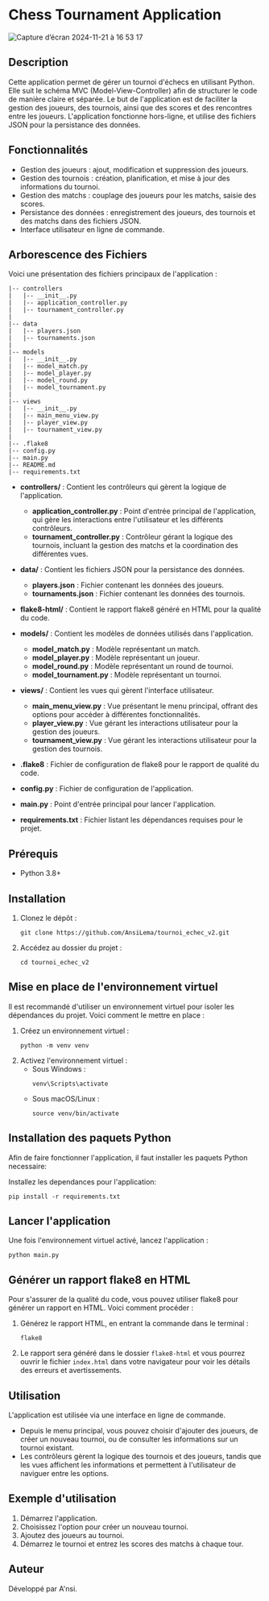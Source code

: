 # Chess Tournament Application

![Capture d’écran 2024-11-21 à 16 53 17](https://github.com/user-attachments/assets/2c23489a-2f34-4e7b-acb5-564d8dcc0872)

## Description

Cette application permet de gérer un tournoi d'échecs en utilisant Python. Elle suit le schéma MVC (Model-View-Controller) afin de structurer le code de manière claire et séparée. Le but de l'application est de faciliter la gestion des joueurs, des tournois, ainsi que des scores et des rencontres entre les joueurs. L'application fonctionne hors-ligne, et utilise des fichiers JSON pour la persistance des données.

## Fonctionnalités
- Gestion des joueurs : ajout, modification et suppression des joueurs.
- Gestion des tournois : création, planification, et mise à jour des informations du tournoi.
- Gestion des matchs : couplage des joueurs pour les matchs, saisie des scores.
- Persistance des données : enregistrement des joueurs, des tournois et des matchs dans des fichiers JSON.
- Interface utilisateur en ligne de commande.

## Arborescence des Fichiers
Voici une présentation des fichiers principaux de l'application :

```
|-- controllers
|   |-- __init__.py
|   |-- application_controller.py
|   |-- tournament_controller.py
|
|-- data
|   |-- players.json
|   |-- tournaments.json
|
|-- models
|   |-- __init__.py
|   |-- model_match.py
|   |-- model_player.py
|   |-- model_round.py
|   |-- model_tournament.py
|
|-- views
|   |-- __init__.py
|   |-- main_menu_view.py
|   |-- player_view.py
|   |-- tournament_view.py
|
|-- .flake8
|-- config.py
|-- main.py
|-- README.md
|-- requirements.txt
```

- **controllers/** : Contient les contrôleurs qui gèrent la logique de l'application.
  - **application_controller.py** : Point d'entrée principal de l'application, qui gère les interactions entre l'utilisateur et les différents contrôleurs.
  - **tournament_controller.py** : Contrôleur gérant la logique des tournois, incluant la gestion des matchs et la coordination des différentes vues.

- **data/** : Contient les fichiers JSON pour la persistance des données.
  - **players.json** : Fichier contenant les données des joueurs.
  - **tournaments.json** : Fichier contenant les données des tournois.

- **flake8-html/** : Contient le rapport flake8 généré en HTML pour la qualité du code.

- **models/** : Contient les modèles de données utilisés dans l'application.
  - **model_match.py** : Modèle représentant un match.
  - **model_player.py** : Modèle représentant un joueur.
  - **model_round.py** : Modèle représentant un round de tournoi.
  - **model_tournament.py** : Modèle représentant un tournoi.

- **views/** : Contient les vues qui gèrent l'interface utilisateur.
  - **main_menu_view.py** : Vue présentant le menu principal, offrant des options pour accéder à différentes fonctionnalités.
  - **player_view.py** : Vue gérant les interactions utilisateur pour la gestion des joueurs.
  - **tournament_view.py** : Vue gérant les interactions utilisateur pour la gestion des tournois.

- **.flake8** : Fichier de configuration de flake8 pour le rapport de qualité du code.
- **config.py** : Fichier de configuration de l'application.
- **main.py** : Point d'entrée principal pour lancer l'application.
- **requirements.txt** : Fichier listant les dépendances requises pour le projet.

## Prérequis
- Python 3.8+

## Installation
1. Clonez le dépôt :
   ```
   git clone https://github.com/AnsiLema/tournoi_echec_v2.git
   ```
2. Accédez au dossier du projet :
   ```
   cd tournoi_echec_v2
   ```

## Mise en place de l'environnement virtuel
Il est recommandé d'utiliser un environnement virtuel pour isoler les dépendances du projet. Voici comment le mettre en place :

1. Créez un environnement virtuel :
   ```
   python -m venv venv
   ```
2. Activez l'environnement virtuel :
   - Sous Windows :
     ```
     venv\Scripts\activate
     ```
   - Sous macOS/Linux :
     ```
     source venv/bin/activate
     ```
     
## Installation des paquets Python
Afin de faire fonctionner l'application, il faut installer les paquets Python necessaire:

Installez les dependances pour l'application:
   ```
   pip install -r requirements.txt
   ```

## Lancer l'application
Une fois l'environnement virtuel activé, lancez l'application :
``` 
python main.py
```

## Générer un rapport flake8 en HTML
Pour s'assurer de la qualité du code, vous pouvez utiliser flake8 pour générer un rapport en HTML. Voici comment procéder :

1. Générez le rapport HTML, en entrant la commande dans le terminal :
   ```
   flake8
   ```
2. Le rapport sera généré dans le dossier `flake8-html` et vous pourrez ouvrir le fichier `index.html` dans votre navigateur pour voir les détails des erreurs et avertissements.

## Utilisation
L'application est utilisée via une interface en ligne de commande.
- Depuis le menu principal, vous pouvez choisir d'ajouter des joueurs, de créer un nouveau tournoi, ou de consulter les informations sur un tournoi existant.
- Les contrôleurs gèrent la logique des tournois et des joueurs, tandis que les vues affichent les informations et permettent à l'utilisateur de naviguer entre les options.

## Exemple d'utilisation
1. Démarrez l'application.
2. Choisissez l'option pour créer un nouveau tournoi.
3. Ajoutez des joueurs au tournoi.
4. Démarrez le tournoi et entrez les scores des matchs à chaque tour.

## Auteur
Développé par A'nsi.

